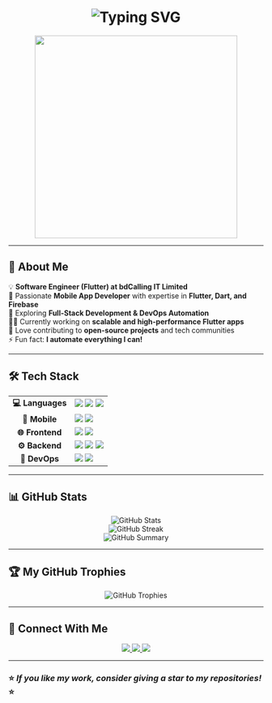 <h1 align="center"> 
  <img src="https://readme-typing-svg.demolab.com?font=Fira+Code&weight=500&size=30&pause=1000&color=24C6DC&center=true&vCenter=true&width=450&lines=Hello%2C+I'm+Nahidul+Islam+Shakin!;Software+Engineer+(Flutter);Mobile+App+Developer;Passionate+Tech+Explorer" alt="Typing SVG" />
</h1>

<p align="center">
  <img src="https://media.giphy.com/media/QTfX9Ejfra3ZmNxh6B/giphy.gif" width="400px">
</p>

---

## 🚀 About Me
💡 **Software Engineer (Flutter) at bdCalling IT Limited**  
🔭 Passionate **Mobile App Developer** with expertise in **Flutter, Dart, and Firebase**  
🌱 Exploring **Full-Stack Development & DevOps Automation**  
👨‍💻 Currently working on **scalable and high-performance Flutter apps**  
🚀 Love contributing to **open-source projects** and tech communities  
⚡ Fun fact: **I automate everything I can!**  

---

## 🛠️ Tech Stack
<table>
<tr>
  <td align="center"><b>💻 Languages</b></td>
  <td>
    <img src="https://img.shields.io/badge/Dart-0175C2?style=flat&logo=dart&logoColor=white"/>
    <img src="https://img.shields.io/badge/JavaScript-F7DF1E?style=flat&logo=javascript&logoColor=black"/>
    <img src="https://img.shields.io/badge/TypeScript-3178C6?style=flat&logo=typescript&logoColor=white"/>
  </td>
</tr>
<tr>
  <td align="center"><b>📱 Mobile</b></td>
  <td>
    <img src="https://img.shields.io/badge/Flutter-02569B?style=flat&logo=flutter&logoColor=white"/>
    <img src="https://img.shields.io/badge/Firebase-ffca28?style=flat&logo=firebase&logoColor=black"/>
  </td>
</tr>
<tr>
  <td align="center"><b>🌐 Frontend</b></td>
  <td>
    <img src="https://img.shields.io/badge/React-61DAFB?style=flat&logo=react&logoColor=black"/>
    <img src="https://img.shields.io/badge/Next.js-000000?style=flat&logo=next.js&logoColor=white"/>
  </td>
</tr>
<tr>
  <td align="center"><b>⚙️ Backend</b></td>
  <td>
    <img src="https://img.shields.io/badge/Node.js-43853D?style=flat&logo=node.js&logoColor=white"/>
    <img src="https://img.shields.io/badge/Express.js-404D59?style=flat&logo=express&logoColor=white"/>
    <img src="https://img.shields.io/badge/MongoDB-4EA94B?style=flat&logo=mongodb&logoColor=white"/>
  </td>
</tr>
<tr>
  <td align="center"><b>🚀 DevOps</b></td>
  <td>
    <img src="https://img.shields.io/badge/Docker-2496ED?style=flat&logo=docker&logoColor=white"/>
    <img src="https://img.shields.io/badge/GitHub_Actions-2088FF?style=flat&logo=github-actions&logoColor=white"/>
  </td>
</tr>
</table>

---

## 📊 GitHub Stats
<div align="center">
  <img src="https://github-readme-stats.vercel.app/api?username=nahidulislamshakin&show_icons=true&theme=tokyonight" alt="GitHub Stats" />
  <br/>
  <img src="https://github-readme-streak-stats.herokuapp.com/?user=nahidulislamshakin&theme=tokyonight" alt="GitHub Streak" />
  <br/>
  <img src="https://github-profile-summary-cards.vercel.app/api/cards/profile-details?username=nahidulislamshakin&theme=tokyonight" alt="GitHub Summary" />
</div>

---

## 🏆 My GitHub Trophies
<p align="center">
  <img src="https://github-profile-trophy.vercel.app/?username=nahidulislamshakin&theme=dracula&row=1&no-frame=true&margin-w=10" alt="GitHub Trophies" />
</p>

---

## 📢 Connect With Me
<p align="center">
  <a href="https://linkedin.com/in/nahidulislamshakin">
    <img src="https://img.shields.io/badge/LinkedIn-0A66C2?style=for-the-badge&logo=linkedin&logoColor=white"/>
  </a>
  <a href="https://github.com/nahidulislamshakin">
    <img src="https://img.shields.io/badge/GitHub-171515?style=for-the-badge&logo=github&logoColor=white"/>
  </a>
  <a href="https://twitter.com/nahidulshakin">
    <img src="https://img.shields.io/badge/Twitter-1DA1F2?style=for-the-badge&logo=twitter&logoColor=white"/>
  </a>
</p>

---

### ⭐ **_If you like my work, consider giving a star to my repositories!_** ⭐
